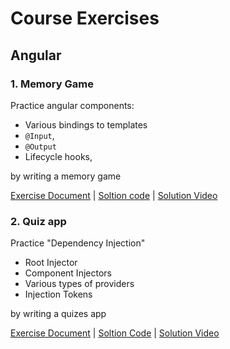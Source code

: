 # Course Exercises

## Angular

### 1. Memory Game
Practice angular components: 
- Various bindings to templates
- `@Input`, 
- `@Output` 
- Lifecycle hooks,

by writing a memory game

[Exercise Document](./angular/01-components-memory-game/) | 
[Soltion code](./angular/01-components-memory-game/solution/) | 
[Solution Video](https://youtu.be/STvDVdZ1XOw)

### 2. Quiz app
Practice "Dependency Injection"
- Root Injector
- Component Injectors
- Various types of providers
- Injection Tokens

by writing a quizes app

[Exercise Document](./angular/02-di-quizes/) |
[Soltion Code](./angular/02-di-quizes/solution/) |
[Solution Video](https://youtu.be/hGGzuQYO7_E) 
